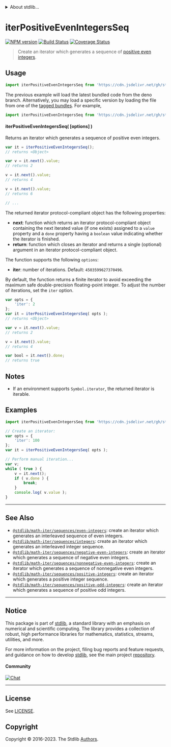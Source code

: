 <!--

@license Apache-2.0

Copyright (c) 2020 The Stdlib Authors.

Licensed under the Apache License, Version 2.0 (the "License");
you may not use this file except in compliance with the License.
You may obtain a copy of the License at

   http://www.apache.org/licenses/LICENSE-2.0

Unless required by applicable law or agreed to in writing, software
distributed under the License is distributed on an "AS IS" BASIS,
WITHOUT WARRANTIES OR CONDITIONS OF ANY KIND, either express or implied.
See the License for the specific language governing permissions and
limitations under the License.

-->


<details>
  <summary>
    About stdlib...
  </summary>
  <p>We believe in a future in which the web is a preferred environment for numerical computation. To help realize this future, we've built stdlib. stdlib is a standard library, with an emphasis on numerical and scientific computation, written in JavaScript (and C) for execution in browsers and in Node.js.</p>
  <p>The library is fully decomposable, being architected in such a way that you can swap out and mix and match APIs and functionality to cater to your exact preferences and use cases.</p>
  <p>When you use stdlib, you can be absolutely certain that you are using the most thorough, rigorous, well-written, studied, documented, tested, measured, and high-quality code out there.</p>
  <p>To join us in bringing numerical computing to the web, get started by checking us out on <a href="https://github.com/stdlib-js/stdlib">GitHub</a>, and please consider <a href="https://opencollective.com/stdlib">financially supporting stdlib</a>. We greatly appreciate your continued support!</p>
</details>

# iterPositiveEvenIntegersSeq

[![NPM version][npm-image]][npm-url] [![Build Status][test-image]][test-url] [![Coverage Status][coverage-image]][coverage-url] <!-- [![dependencies][dependencies-image]][dependencies-url] -->

> Create an iterator which generates a sequence of [positive even integers][oeis-a299174].

<!-- Section to include introductory text. Make sure to keep an empty line after the intro `section` element and another before the `/section` close. -->

<section class="intro">

</section>

<!-- /.intro -->

<!-- Package usage documentation. -->



<section class="usage">

## Usage

<!-- eslint-disable id-length -->

```javascript
import iterPositiveEvenIntegersSeq from 'https://cdn.jsdelivr.net/gh/stdlib-js/math-iter-sequences-positive-even-integers@deno/mod.js';
```
The previous example will load the latest bundled code from the deno branch. Alternatively, you may load a specific version by loading the file from one of the [tagged bundles](https://github.com/stdlib-js/math-iter-sequences-positive-even-integers/tags). For example,

```javascript
import iterPositiveEvenIntegersSeq from 'https://cdn.jsdelivr.net/gh/stdlib-js/math-iter-sequences-positive-even-integers@v0.1.0-deno/mod.js';
```

#### iterPositiveEvenIntegersSeq( \[options] )

Returns an iterator which generates a sequence of positive even integers.

<!-- eslint-disable id-length -->

```javascript
var it = iterPositiveEvenIntegersSeq();
// returns <Object>

var v = it.next().value;
// returns 2

v = it.next().value;
// returns 4

v = it.next().value;
// returns 6

// ...
```

The returned iterator protocol-compliant object has the following properties:

-   **next**: function which returns an iterator protocol-compliant object containing the next iterated value (if one exists) assigned to a `value` property and a `done` property having a `boolean` value indicating whether the iterator is finished.
-   **return**: function which closes an iterator and returns a single (optional) argument in an iterator protocol-compliant object.

The function supports the following `options`:

-   **iter**: number of iterations. Default: `4503599627370496`.

By default, the function returns a finite iterator to avoid exceeding the maximum safe double-precision floating-point integer. To adjust the number of iterations, set the `iter` option.

<!-- eslint-disable id-length -->

```javascript
var opts = {
    'iter': 2
};
var it = iterPositiveEvenIntegersSeq( opts );
// returns <Object>

var v = it.next().value;
// returns 2

v = it.next().value;
// returns 4

var bool = it.next().done;
// returns true
```

</section>

<!-- /.usage -->

<!-- Package usage notes. Make sure to keep an empty line after the `section` element and another before the `/section` close. -->

<section class="notes">

## Notes

-   If an environment supports `Symbol.iterator`, the returned iterator is iterable.

</section>

<!-- /.notes -->

<!-- Package usage examples. -->

<section class="examples">

## Examples

<!-- eslint no-undef: "error" -->

<!-- eslint-disable id-length -->

```javascript
import iterPositiveEvenIntegersSeq from 'https://cdn.jsdelivr.net/gh/stdlib-js/math-iter-sequences-positive-even-integers@deno/mod.js';

// Create an iterator:
var opts = {
    'iter': 100
};
var it = iterPositiveEvenIntegersSeq( opts );

// Perform manual iteration...
var v;
while ( true ) {
    v = it.next();
    if ( v.done ) {
        break;
    }
    console.log( v.value );
}
```

</section>

<!-- /.examples -->

<!-- Section to include cited references. If references are included, add a horizontal rule *before* the section. Make sure to keep an empty line after the `section` element and another before the `/section` close. -->

<section class="references">

</section>

<!-- /.references -->

<!-- Section for related `stdlib` packages. Do not manually edit this section, as it is automatically populated. -->

<section class="related">

* * *

## See Also

-   <span class="package-name">[`@stdlib/math-iter/sequences/even-integers`][@stdlib/math/iter/sequences/even-integers]</span><span class="delimiter">: </span><span class="description">create an iterator which generates an interleaved sequence of even integers.</span>
-   <span class="package-name">[`@stdlib/math-iter/sequences/integers`][@stdlib/math/iter/sequences/integers]</span><span class="delimiter">: </span><span class="description">create an iterator which generates an interleaved integer sequence.</span>
-   <span class="package-name">[`@stdlib/math-iter/sequences/negative-even-integers`][@stdlib/math/iter/sequences/negative-even-integers]</span><span class="delimiter">: </span><span class="description">create an iterator which generates a sequence of negative even integers.</span>
-   <span class="package-name">[`@stdlib/math-iter/sequences/nonnegative-even-integers`][@stdlib/math/iter/sequences/nonnegative-even-integers]</span><span class="delimiter">: </span><span class="description">create an iterator which generates a sequence of nonnegative even integers.</span>
-   <span class="package-name">[`@stdlib/math-iter/sequences/positive-integers`][@stdlib/math/iter/sequences/positive-integers]</span><span class="delimiter">: </span><span class="description">create an iterator which generates a positive integer sequence.</span>
-   <span class="package-name">[`@stdlib/math-iter/sequences/positive-odd-integers`][@stdlib/math/iter/sequences/positive-odd-integers]</span><span class="delimiter">: </span><span class="description">create an iterator which generates a sequence of positive odd integers.</span>

</section>

<!-- /.related -->

<!-- Section for all links. Make sure to keep an empty line after the `section` element and another before the `/section` close. -->


<section class="main-repo" >

* * *

## Notice

This package is part of [stdlib][stdlib], a standard library with an emphasis on numerical and scientific computing. The library provides a collection of robust, high performance libraries for mathematics, statistics, streams, utilities, and more.

For more information on the project, filing bug reports and feature requests, and guidance on how to develop [stdlib][stdlib], see the main project [repository][stdlib].

#### Community

[![Chat][chat-image]][chat-url]

---

## License

See [LICENSE][stdlib-license].


## Copyright

Copyright &copy; 2016-2023. The Stdlib [Authors][stdlib-authors].

</section>

<!-- /.stdlib -->

<!-- Section for all links. Make sure to keep an empty line after the `section` element and another before the `/section` close. -->

<section class="links">

[npm-image]: http://img.shields.io/npm/v/@stdlib/math-iter-sequences-positive-even-integers.svg
[npm-url]: https://npmjs.org/package/@stdlib/math-iter-sequences-positive-even-integers

[test-image]: https://github.com/stdlib-js/math-iter-sequences-positive-even-integers/actions/workflows/test.yml/badge.svg?branch=v0.1.0
[test-url]: https://github.com/stdlib-js/math-iter-sequences-positive-even-integers/actions/workflows/test.yml?query=branch:v0.1.0

[coverage-image]: https://img.shields.io/codecov/c/github/stdlib-js/math-iter-sequences-positive-even-integers/main.svg
[coverage-url]: https://codecov.io/github/stdlib-js/math-iter-sequences-positive-even-integers?branch=main

<!--

[dependencies-image]: https://img.shields.io/david/stdlib-js/math-iter-sequences-positive-even-integers.svg
[dependencies-url]: https://david-dm.org/stdlib-js/math-iter-sequences-positive-even-integers/main

-->

[chat-image]: https://img.shields.io/gitter/room/stdlib-js/stdlib.svg
[chat-url]: https://app.gitter.im/#/room/#stdlib-js_stdlib:gitter.im

[stdlib]: https://github.com/stdlib-js/stdlib

[stdlib-authors]: https://github.com/stdlib-js/stdlib/graphs/contributors

[umd]: https://github.com/umdjs/umd
[es-module]: https://developer.mozilla.org/en-US/docs/Web/JavaScript/Guide/Modules

[deno-url]: https://github.com/stdlib-js/math-iter-sequences-positive-even-integers/tree/deno
[umd-url]: https://github.com/stdlib-js/math-iter-sequences-positive-even-integers/tree/umd
[esm-url]: https://github.com/stdlib-js/math-iter-sequences-positive-even-integers/tree/esm
[branches-url]: https://github.com/stdlib-js/math-iter-sequences-positive-even-integers/blob/main/branches.md

[stdlib-license]: https://raw.githubusercontent.com/stdlib-js/math-iter-sequences-positive-even-integers/main/LICENSE

[oeis-a299174]: http://oeis.org/A299174

<!-- <related-links> -->

[@stdlib/math/iter/sequences/even-integers]: https://github.com/stdlib-js/math-iter-sequences-even-integers/tree/deno

[@stdlib/math/iter/sequences/integers]: https://github.com/stdlib-js/math-iter-sequences-integers/tree/deno

[@stdlib/math/iter/sequences/negative-even-integers]: https://github.com/stdlib-js/math-iter-sequences-negative-even-integers/tree/deno

[@stdlib/math/iter/sequences/nonnegative-even-integers]: https://github.com/stdlib-js/math-iter-sequences-nonnegative-even-integers/tree/deno

[@stdlib/math/iter/sequences/positive-integers]: https://github.com/stdlib-js/math-iter-sequences-positive-integers/tree/deno

[@stdlib/math/iter/sequences/positive-odd-integers]: https://github.com/stdlib-js/math-iter-sequences-positive-odd-integers/tree/deno

<!-- </related-links> -->

</section>

<!-- /.links -->

